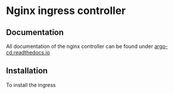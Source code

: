 # Nginx ingress controller
## Documentation
All documentation of the nginx controller can be found under [argo-cd.readthedocs.io](https://argo-cd.readthedocs.io/en/stable/)

## Installation
To install the ingress 